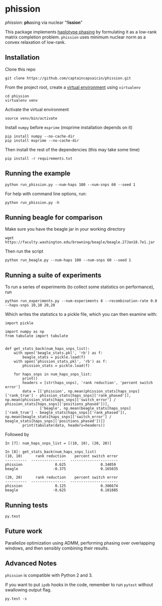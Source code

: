 # phission

*phission:* **ph**asing via nuclear "f**ission**"

This package implements [haplotype phasing](https://en.wikipedia.org/wiki/Haplotype_estimation) by formulating it as a low-rank matrix completion problem. `phission` uses minimum nuclear norm as a convex relaxation of low-rank.

## Installation

Clone this repo

```
git clone https://github.com/captaincapsaicin/phission.git
```

From the project root, create a [virtual environment](https://virtualenv.pypa.io/en/stable/) using `virtualenv`

```
cd phission
virtualenv venv
```

Activate the virtual environment
```
source venv/bin/activate
```

Install `numpy` before `msprime` (msprime installation depends on it)
```
pip install numpy --no-cache-dir
pip install msprime --no-cache-dir
```

Then install the rest of the dependencies (this may take some time)
```
pip install -r requirements.txt
```

## Running the example

```
python run_phission.py --num-haps 100 --num-snps 60 --seed 1
```

For help with command line options, run:

```
python run_phission.py -h
```

## Running beagle for comparison

Make sure you have the beagle jar in your working directory

```
wget https://faculty.washington.edu/browning/beagle/beagle.27Jan18.7e1.jar
```

Then run the script
```
python run_beagle.py --num-haps 100 --num-snps 60 --seed 1
```

## Running a suite of experiments

To run a series of experiments (to collect some statistics on performance), run

```
python run_experiments.py --num-experiments 8 --recombination-rate 0.0 --haps-snps 10,10 20,20
```

Which writes the statistics to a pickle file, which you can then examine with:

```
import pickle

import numpy as np
from tabulate import tabulate


def get_stats_back(num_haps_snps_list):
    with open('beagle_stats.pkl', 'rb') as f:
        beagle_stats = pickle.load(f)
    with open('phission_stats.pkl', 'rb') as f:
        phission_stats = pickle.load(f)

    for haps_snps in num_haps_snps_list:
        print()
        headers = [str(haps_snps), 'rank reduction', 'percent switch error']
        data = [['phission', np.mean(phission_stats[haps_snps]['rank_true'] - phission_stats[haps_snps]['rank_phased']), np.mean(phission_stats[haps_snps]['switch_error'] / phission_stats[haps_snps]['positions_phased'])],
                ['beagle', np.mean(beagle_stats[haps_snps]['rank_true'] - beagle_stats[haps_snps]['rank_phased']), np.mean(beagle_stats[haps_snps]['switch_error'] / beagle_stats[haps_snps]['positions_phased'])]]
        print(tabulate(data, headers=headers))
```

Followed by

```
In [7]: num_haps_snps_list = [(10, 10), (20, 20)]

In [8]: get_stats_back(num_haps_snps_list)
(10, 10)      rank reduction    percent switch error
----------  ----------------  ----------------------
phission               0.625                0.34059
beagle                -0.375                0.165035

(20, 20)      rank reduction    percent switch error
----------  ----------------  ----------------------
phission               0.125                0.306674
beagle                -0.625                0.101885
```

## Running tests

```
py.test
```

## Future work

Parallelize optimization using ADMM, performing phasing over overlapping windows, and then sensibly combining their results.

## Advanced Notes

`phission` is compatible with Python 2 and 3.

If you want to put `ipdb` hooks in the code, remember to run `pytest` without swallowing output flag.

```
py.test -s
```
